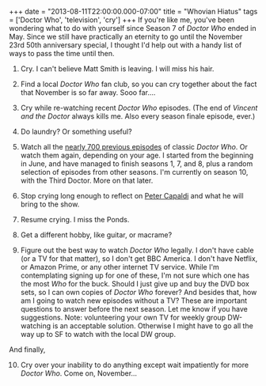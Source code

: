 +++
date = "2013-08-11T22:00:00.000-07:00"
title = "Whovian Hiatus"
tags = ['Doctor Who', 'television', 'cry']
+++
If you're like me, you've been wondering what to do with yourself since Season 7 of *Doctor Who* ended in May.  Since we still have practically an eternity to go until the November 23rd 50th anniversary special, I thought I'd help out with a handy list of ways to pass the time until then.

1.  Cry.  I can't believe Matt Smith is leaving.  I will miss his hair.

2.  Find a local *Doctor Who* fan club, so you can cry together about the fact that November is so far away.  Sooo far....

3.  Cry while re-watching recent *Doctor Who* episodes.  (The end of *Vincent and the Doctor* always kills me.  Also every season finale episode, ever.)

4.  Do laundry?  Or something useful?

5.  Watch all the [nearly 700 previous episodes](http://en.wikipedia.org/wiki/List_of_Doctor_Who_serials) of classic *Doctor Who*.  Or watch them again, depending on your age.  I started from the beginning in June, and have managed to finish seasons 1, 7, and 8, plus a random selection of episodes from other seasons.  I'm currently on season 10, with the Third Doctor.  More on that later.

6.  Stop crying long enough to reflect on [Peter Capaldi](http://en.wikipedia.org/wiki/Peter_Capaldi) and what he will bring to the show.

7.  Resume crying.  I miss the Ponds.

8.  Get a different hobby, like guitar, or macrame?

9.  Figure out the best way to watch *Doctor Who* legally.  I don't have cable (or a TV for that matter), so I don't get BBC America.  I don't have Netflix, or Amazon Prime, or any other internet TV service.  While I'm contemplating signing up for one of these, I'm not sure which one has the most *Who* for the buck.  Should I just give up and buy the DVD box sets, so I can own copies of *Doctor Who* forever?  And besides that, how am I going to watch new episodes without a TV?  These are important questions to answer before the next season.  Let me know if you have suggestions.  Note: volunteering your own TV for weekly group DW-watching is an acceptable solution.  Otherwise I might have to go all the way up to SF to watch with the local DW group.

And finally,

10.  Cry over your inability to do anything except wait impatiently for more *Doctor Who*.  Come on, November...
